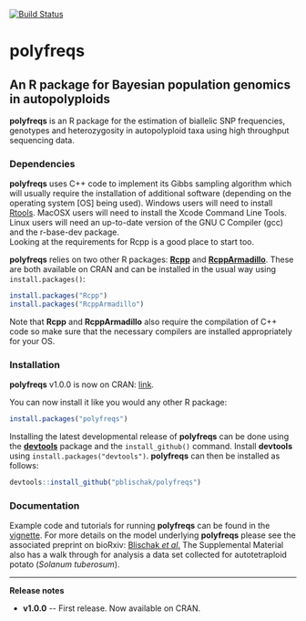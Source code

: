 [![Build Status](https://travis-ci.org/pblischak/polyfreqs.svg?branch=master)](https://travis-ci.org/pblischak/polyfreqs)

# **polyfreqs**

## An R package for Bayesian population genomics in autopolyploids

**polyfreqs** is an R package for the estimation of biallelic SNP frequencies, genotypes and heterozygosity in autopolyploid taxa using high throughput sequencing data.


### Dependencies

**polyfreqs** uses C++ code to implement its Gibbs sampling algorithm which will usually require the installation of additional software (depending on the operating system [OS] being used).
Windows users will need to install <a href="http://cran.r-project.org/bin/windows/Rtools/" target="_blank">Rtools</a>.
MacOSX users will need to install the Xcode Command Line Tools.
Linux users will need an up-to-date version of the GNU C Compiler (gcc) and the r-base-dev package.  
Looking at the requirements for Rcpp is a good place to start too.

**polyfreqs** relies on two other R packages: <a href="http://cran.r-project.org/package=Rcpp" target="_blank"><strong>Rcpp</strong></a> and <a href="http://cran.r-project.org/package=RcppArmadillo" target="_blank"><strong>RcppArmadillo</strong></a>.
These are both available on CRAN and can be installed in the usual way using `install.packages()`:

```r
install.packages("Rcpp")
install.packages("RcppArmadillo")
```

Note that **Rcpp** and **RcppArmadillo** also require the compilation of C++ code so make sure that the necessary compilers are installed appropriately for your OS.

### Installation

**polyfreqs** v1.0.0 is now on CRAN: <a href="http://cran.r-project.org/package=polyfreqs" target="_blank">link</a>.

You can now install it like you would any other R package:

```r
install.packages("polyfreqs")
```

Installing the latest developmental release of **polyfreqs** can be done using the <a href="http://cran.r-project.org/package=devtools" target="_blank"><strong>devtools</strong></a> package and the `install_github()` command.
Install **devtools** using `install.packages("devtools")`. **polyfreqs** can then be installed as follows:

```r
devtools::install_github("pblischak/polyfreqs")
```

### Documentation

Example code and tutorials for running **polyfreqs** can be found in the <a href="https://cran.r-project.org/web/packages/polyfreqs/vignettes/polyfreqs_Intro.html" target="_blank">vignette</a>. 
For more details on the model underlying **polyfreqs** please see the associated preprint on bioRxiv: <a href="http://biorxiv.org/content/early/2015/07/02/021907" target="_blank">Blischak <em>et al</em>.</a> The Supplemental Material also has a walk through for analysis a data set collected for autotetraploid potato (*Solanum tuberosum*).

--------

**Release notes**

 - **v1.0.0** -- First release. Now available on CRAN.
